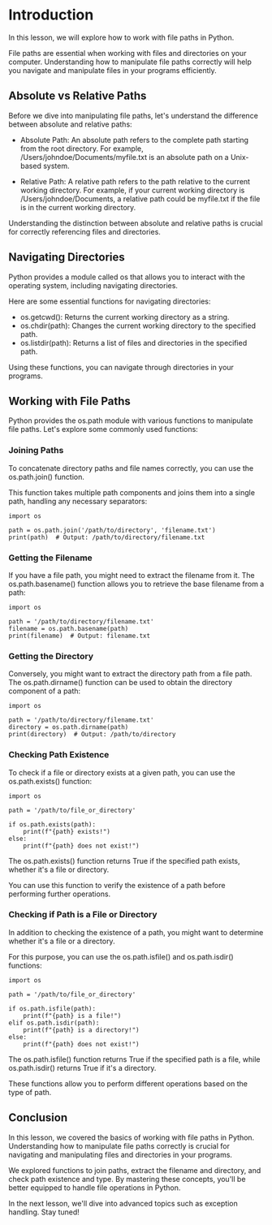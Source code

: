 # Introduction

In this lesson, we will explore how to work with file paths in Python. 

File paths are essential when working with files and directories on your computer. Understanding how to manipulate file paths correctly will help you navigate and manipulate files in your programs efficiently.

## Absolute vs Relative Paths

Before we dive into manipulating file paths, let's understand the difference between absolute and relative paths:

- Absolute Path: An absolute path refers to the complete path starting from the root directory. For example, /Users/johndoe/Documents/myfile.txt is an absolute path on a Unix-based system.

- Relative Path: A relative path refers to the path relative to the current working directory. For example, if your current working directory is /Users/johndoe/Documents, a relative path could be myfile.txt if the file is in the current working directory.

Understanding the distinction between absolute and relative paths is crucial for correctly referencing files and directories.

## Navigating Directories

Python provides a module called os that allows you to interact with the operating system, including navigating directories. 

Here are some essential functions for navigating directories:

- os.getcwd(): Returns the current working directory as a string.
- os.chdir(path): Changes the current working directory to the specified path.
- os.listdir(path): Returns a list of files and directories in the specified path.

Using these functions, you can navigate through directories in your programs.

## Working with File Paths

Python provides the os.path module with various functions to manipulate file paths. Let's explore some commonly used functions:

### Joining Paths

To concatenate directory paths and file names correctly, you can use the os.path.join() function. 

This function takes multiple path components and joins them into a single path, handling any necessary separators:

```
import os

path = os.path.join('/path/to/directory', 'filename.txt')
print(path)  # Output: /path/to/directory/filename.txt
```

### Getting the Filename

If you have a file path, you might need to extract the filename from it. The os.path.basename() function allows you to retrieve the base filename from a path:

```
import os

path = '/path/to/directory/filename.txt'
filename = os.path.basename(path)
print(filename)  # Output: filename.txt
```

### Getting the Directory

Conversely, you might want to extract the directory path from a file path. The os.path.dirname() function can be used to obtain the directory component of a path:

```
import os

path = '/path/to/directory/filename.txt'
directory = os.path.dirname(path)
print(directory)  # Output: /path/to/directory
```

### Checking Path Existence

To check if a file or directory exists at a given path, you can use the os.path.exists() function:

```
import os

path = '/path/to/file_or_directory'

if os.path.exists(path):
    print(f"{path} exists!")
else:
    print(f"{path} does not exist!")
```

The os.path.exists() function returns True if the specified path exists, whether it's a file or directory. 

You can use this function to verify the existence of a path before performing further operations.

### Checking if Path is a File or Directory

In addition to checking the existence of a path, you might want to determine whether it's a file or a directory. 

For this purpose, you can use the os.path.isfile() and os.path.isdir() functions:

```
import os

path = '/path/to/file_or_directory'

if os.path.isfile(path):
    print(f"{path} is a file!")
elif os.path.isdir(path):
    print(f"{path} is a directory!")
else:
    print(f"{path} does not exist!")
```

The os.path.isfile() function returns True if the specified path is a file, while os.path.isdir() returns True if it's a directory. 

These functions allow you to perform different operations based on the type of path.

## Conclusion


In this lesson, we covered the basics of working with file paths in Python. Understanding how to manipulate file paths correctly is crucial for navigating and manipulating files and directories in your programs. 

We explored functions to join paths, extract the filename and directory, and check path existence and type. By mastering these concepts, you'll be better equipped to handle file operations in Python.

In the next lesson, we'll dive into advanced topics such as exception handling. Stay tuned!